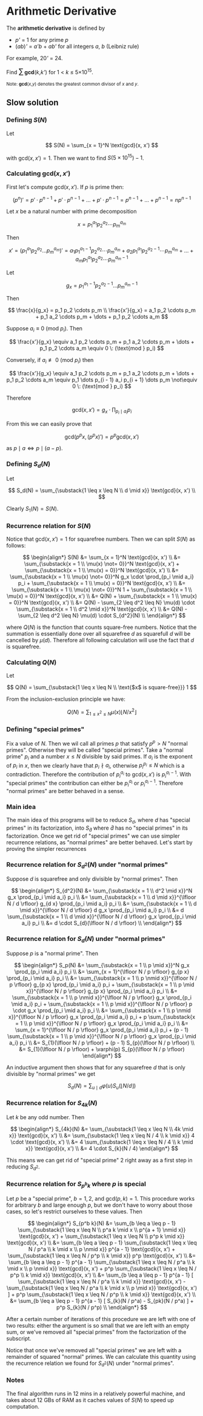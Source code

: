 # Arithmetic Derivative

<p>The <strong>arithmetic derivative</strong> is defined by</p>
<ul><li><var>p'</var> = 1 for any prime <var>p</var></li>
<li>(<var>ab</var>)<var>'</var> = <var>a'b</var> + <var>ab'</var> for all integers <var>a</var>, <var>b</var> (Leibniz rule)</li>
</ul><p>For example, 20<var>'</var> = 24.</p>

<p>Find <span style="font-size:larger;"><span style="font-size:larger;">∑</span></span> <strong>gcd</strong>(<var>k</var>,<var>k'</var>) for 1 &lt; <var>k</var> ≤ 5×10<sup>15</sup>.</p>

<p><span style="font-size:smaller;">Note: <strong>gcd</strong>(<var>x</var>,<var>y</var>) denotes the greatest common divisor of <var>x</var> and <var>y</var>.</span></p>

## Slow solution

### Defining $S(N)$

Let

$$
S(N) = \sum_{x = 1}^N \text{gcd}(x, x')
$$

with $\text{gcd}(x, x') = 1$. Then we want to find $S(5 \times 10^{15}) - 1$.

### Calculating $\text{gcd}(x, x')$

First let's compute $\text{gcd}(x, x')$. If $p$ is prime then:

$$
(p^n)' = p' \cdot p^{n - 1} + p' \cdot p^{n - 1} + \dots + p' \cdot p^{n - 1} = p^{n - 1} + \dots + p^{n - 1} = n p^{n - 1}
$$

Let $x$ be a natural number with prime decomposition

$$
x = p_1^{a_1} p_2^{a_2} \cdots p_m^{a_m}
$$

Then

$$
x' = (p_1^{a_1} p_2^{a_2} \dots p_m^{a_m})' = a_1 p_1^{a_1 - 1} p_2^{a_2} \cdots p_m^{a_m} + a_2 p_1^{a_1} p_2^{a_2 - 1} \cdots p_m^{a_m} + \dots + a_m p_1^{a_1} p_2^{a_2} \cdots p_m^{a_m - 1}
$$

Let

$$
g_x = p_1^{a_1 - 1} p_2^{a_2 - 1} \dots p_m^{a_m - 1}
$$

Then

$$
\frac{x}{g_x} = p_1 p_2 \cdots p_m \\
\frac{x'}{g_x} = a_1 p_2 \cdots p_m + p_1 a_2 \cdots p_m + \dots + p_1 p_2 \cdots a_m
$$

Suppose $a_i \equiv 0 \: (\text{mod } p_i)$. Then

$$
\frac{x'}{g_x} \equiv a_1 p_2 \cdots p_m + p_1 a_2 \cdots p_m + \dots + p_1 p_2 \cdots a_m \equiv 0 \: (\text{mod } p_i)
$$

Conversely, if $a_i \not\equiv 0 \: (\text{mod } p_i)$ then

$$
\frac{x'}{g_x} \equiv a_1 p_2 \cdots p_m + p_1 a_2 \cdots p_m + \dots + p_1 p_2 \cdots a_m \equiv p_1 \dots p_{i - 1} a_i p_{i + 1} \dots p_m \not\equiv 0 \: (\text{mod } p_i)
$$

Therefore

$$
\text{gcd}(x, x') = g_x \cdot \prod_{p_i \mid a_i} p_i
$$

From this we can easily prove that

$$
\text{gcd}(p^p x, (p^p x)') = p^p \text{gcd}(x, x')
$$

as $p \mid a \iff p \mid (a - p)$.

### Defining $S_{d}(N)$

Let

$$
S_d(N) = \sum_{\substack{1 \leq x \leq N \\ d \mid x}} \text{gcd}(x, x') \\
$$

Clearly $S_{1}(N) = S(N)$.

### Recurrence relation for $S(N)$

Notice that $\text{gcd}(x, x') = 1$ for squarefree numbers. Then we can split $S(N)$ as follows:

$$
\begin{align*}
S(N)
&= \sum_{x = 1}^N \text{gcd}(x, x') \\
&= \sum_{\substack{x = 1 \\ \mu(x) \not= 0}}^N \text{gcd}(x, x') + \sum_{\substack{x = 1 \\ \mu(x) = 0}}^N \text{gcd}(x, x') \\
&= \sum_{\substack{x = 1 \\ \mu(x) \not= 0}}^N g_x \cdot \prod_{p_i \mid a_i} p_i + \sum_{\substack{x = 1 \\ \mu(x) = 0}}^N \text{gcd}(x, x') \\
&= \sum_{\substack{x = 1 \\ \mu(x) \not= 0}}^N 1 + \sum_{\substack{x = 1 \\ \mu(x) = 0}}^N \text{gcd}(x, x') \\
&= Q(N) + \sum_{\substack{x = 1 \\ \mu(x) = 0}}^N \text{gcd}(x, x') \\
&= Q(N) - \sum_{2 \leq d^2 \leq N} \mu(d) \cdot \sum_{\substack{x = 1 \\ d^2 \mid x}}^N \text{gcd}(x, x') \\
&= Q(N) - \sum_{2 \leq d^2 \leq N} \mu(d) \cdot S_{d^2}(N) \\
\end{align*}
$$

where $Q(N)$ is the function that counts square-free numbers. Notice that the summation is essentially done over all squarefree $d$ as squarefull $d$ will be cancelled by $\mu(d)$. Therefore all following calculation will use the fact that $d$ is squarefree.

### Calculating $Q(N)$

Let

$$
Q(N) = \sum_{\substack{1 \leq x \leq N \\ \text{$x$ is square-free}}} 1
$$

From the inclusion-exclusion principle we have:

$$
Q(N) = \sum_{1 \leq x^2 \leq N} \mu(x) \lfloor N / x^2 \rfloor
$$

### Defining "special primes"

Fix a value of $N$. Then we wil call all primes $p$ that satisfy $p^p > N$ "normal primes". Otherwise they will be called "special primes". Take a "normal prime" $p_i$ and a number $x \leq N$ divisible by said primes. If $a_i$ is the exponent of $p_i$ in $x$, then we clearly have that $p_i \nmid a_i$, otherwise $p_i^{p_i} \leq N$ which is a contradiction. Therefore the contribution of $p_i^{a_i}$ to $\text{gcd}(x, x')$ is $p_i^{a_i - 1}$. With "special primes" the contribution can either be $p_i^{a_i}$ or $p_i^{a_i - 1}$. Therefore "normal primes" are better behaved in a sense.

### Main idea

The main idea of this programs will be to reduce $S_{d}$, where $d$ has "special primes" in its factorization, into $S_{\hat{d}}$ where $\hat{d}$ has no "special primes" in its factorization. Once we get rid of "special primes" we can use simpler recurrence relations, as "normal primes" are better behaved. Let's start by proving the simpler recurrences

### Recurrence relation for $S_{d^2}(N)$ under "normal primes"

Suppose $d$ is squarefree and only divisible by "normal primes". Then

$$
\begin{align*}
S_{d^2}(N)
&= \sum_{\substack{x = 1 \\ d^2 \mid x}}^N g_x \prod_{p_i \mid a_i} p_i \\
&= \sum_{\substack{x = 1 \\ d \mid x}}^{\lfloor N / d \rfloor} g_{d x} \prod_{p_i \mid a_i} p_i \\
&= \sum_{\substack{x = 1 \\ d \mid x}}^{\lfloor N / d \rfloor} d g_x \prod_{p_i \mid a_i} p_i \\
&= d \sum_{\substack{x = 1 \\ d \mid x}}^{\lfloor N / d \rfloor} g_x \prod_{p_i \mid a_i} p_i \\
&= d \cdot S_{d}(\lfloor N / d \rfloor) \\
\end{align*}
$$

### Recurrence relation for $S_{d}(N)$ under "normal primes"

Suppose $p$ is a "normal prime". Then

$$
\begin{align*}
S_p(N)
&= \sum_{\substack{x = 1 \\ p \mid x}}^N g_x \prod_{p_i \mid a_i} p_i \\
&= \sum_{x = 1}^{\lfloor N / p \rfloor} g_{p x} \prod_{p_i \mid a_i} p_i \\
&= \sum_{\substack{x = 1 \\ p \nmid x}}^{\lfloor N / p \rfloor} g_{p x} \prod_{p_i \mid a_i} p_i + \sum_{\substack{x = 1 \\ p \mid x}}^{\lfloor N / p \rfloor} g_{p x} \prod_{p_i \mid a_i} p_i \\
&= \sum_{\substack{x = 1 \\ p \nmid x}}^{\lfloor N / p \rfloor} g_x \prod_{p_i \mid a_i} p_i + \sum_{\substack{x = 1 \\ p \mid x}}^{\lfloor N / p \rfloor} p \cdot g_x \prod_{p_i \mid a_i} p_i \\
&= \sum_{\substack{x = 1 \\ p \nmid x}}^{\lfloor N / p \rfloor} g_x \prod_{p_i \mid a_i} p_i + p \sum_{\substack{x = 1 \\ p \mid x}}^{\lfloor N / p \rfloor} g_x \prod_{p_i \mid a_i} p_i \\
&= \sum_{x = 1}^{\lfloor N / p \rfloor} g_x \prod_{p_i \mid a_i} p_i + (p - 1) \sum_{\substack{x = 1 \\ p \mid x}}^{\lfloor N / p \rfloor} g_x \prod_{p_i \mid a_i} p_i \\
&= S_{1}(\lfloor N / p \rfloor) + (p - 1) S_{p}(\lfloor N / p \rfloor) \\
&= S_{1}(\lfloor N / p \rfloor) + \varphi(p) S_{p}(\lfloor N / p \rfloor)
\end{align*}
$$

An inductive argument then shows that for any squarefree $d$ that is only divisible by "normal primes" we get

$$
S_{d}(N) = \sum_{u \mid d} \varphi(u) S_{u}(\lfloor N / d \rfloor)
$$

### Recurrence relation for $S_{4k}(N)$

Let $k$ be any odd number. Then

$$
\begin{align*}
S_{4k}(N)
&= \sum_{\substack{1 \leq x \leq N \\ 4k \mid x}} \text{gcd}(x, x') \\
&= \sum_{\substack{1 \leq x \leq N / 4 \\ k \mid x}} 4 \cdot \text{gcd}(x, x') \\
&= 4 \sum_{\substack{1 \leq x \leq N / 4 \\ k \mid x}} \text{gcd}(x, x') \\
&= 4 \cdot S_{k}(N / 4)
\end{align*}
$$

This means we can get rid of "special prime" $2$ right away as a first step in reducing $S_{d^2}$.

### Recurrence relation for $S_{p^{b} k}$ where $p$ is special

Let $p$ be a "special prime", $b = 1, 2$, and $\text{gcd}(p, k) = 1$. This procedure works for arbitrary $b$ and large enough $p$, but we don't have to worry about those cases, so let's restrict ourselves to these values. Then

$$
\begin{align*}
S_{p^b k}(N)
&= \sum_{b \leq a \leq p - 1} \sum_{\substack{1 \leq x \leq N \\ p^a k \mid x \\ p^{a + 1} \nmid x}} \text{gcd}(x, x') + \sum_{\substack{1 \leq x \leq N \\ p^p k \mid x}} \text{gcd}(x, x') \\
&= \sum_{b \leq a \leq p - 1} \sum_{\substack{1 \leq x \leq N / p^a \\ k \mid x \\ p \nmid x}} p^{a - 1} \text{gcd}(x, x') + \sum_{\substack{1 \leq x \leq N / p^p \\ k \mid x}} p^p \text{gcd}(x, x') \\
&= \sum_{b \leq a \leq p - 1} p^{a - 1} \sum_{\substack{1 \leq x \leq N / p^a \\ k \mid x \\ p \nmid x}} \text{gcd}(x, x') + p^p \sum_{\substack{1 \leq x \leq N / p^p \\ k \mid x}} \text{gcd}(x, x') \\
&= \sum_{b \leq a \leq p - 1} p^{a - 1} [ \sum_{\substack{1 \leq x \leq N / p^a \\ k \mid x}} \text{gcd}(x, x') - \sum_{\substack{1 \leq x \leq N / p^a \\ k \mid x \\ p \mid x}} \text{gcd}(x, x') ] + p^p \sum_{\substack{1 \leq x \leq N / p^p \\ k \mid x}} \text{gcd}(x, x') \\
&= \sum_{b \leq a \leq p - 1} p^{a - 1} [ S_{k}(N / p^a) - S_{pk}(N / p^a) ] + p^p S_{k}(N / p^p) \\
\end{align*}
$$

After a certain number of iterations of this procedure we are left with one of two results: either the argument is so small that we are left with an empty sum, or we've removed all "special primes" from the factorization of the subscript.

Notice that once we've removed all "special primes" we are left with a remainder of squared "normal" primes. We can calculate this quantity using the recurrence relation we found for $S_{d^2}(N)$ under "normal primes".

### Notes

The final algorithm runs in $12$ mins in a relatively powerful machine, and takes about $12$ GBs of RAM as it caches values of $S(N)$ to speed up computation.